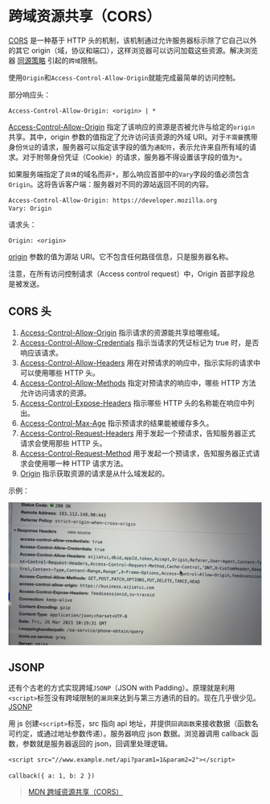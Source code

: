 # 跨域资源共享（CORS）

[CORS](https://developer.mozilla.org/zh-CN/docs/Glossary/CORS) 是一种基于 HTTP 头的机制，该机制通过允许服务器标示除了它自己以外的其它 origin（域，协议和端口），这样浏览器可以访问加载这些资源。解决浏览器 [同源策略](https://developer.mozilla.org/zh-CN/docs/Web/Security/Same-origin_policy) 引起的`跨域`限制。

使用`Origin`和`Access-Control-Allow-Origin`就能完成最简单的访问控制。

部分响应头：

```
Access-Control-Allow-Origin: <origin> | *
```

[Access-Control-Allow-Origin](https://developer.mozilla.org/zh-CN/docs/Web/HTTP/Headers/Access-Control-Allow-Origin) 指定了该响应的资源是否被允许与给定的`origin`共享。其中，origin 参数的值指定了允许访问该资源的外域 URI。对于`不需要`携带身份`凭证`的请求，服务器可以指定该字段的值为`通配符`，表示允许来自所有域的请求。对于附带身份凭证（Cookie）的请求，服务器不得设置该字段的值为`*`。

如果服务端指定了`具体`的域名而非`*`，那么响应首部中的`Vary`字段的值必须包含`Origin`。这将告诉客户端：服务器对不同的源站返回不同的内容。

```
Access-Control-Allow-Origin: https://developer.mozilla.org
Vary: Origin
```

请求头：

```
Origin: <origin>
```

[origin](https://developer.mozilla.org/zh-CN/docs/Web/HTTP/Headers/Origin) 参数的值为源站 URI。它不包含任何路径信息，只是服务器名称。

注意，在所有访问控制请求（Access control request）中，Origin 首部字段总是被发送。

## CORS 头

1. [Access-Control-Allow-Origin](https://developer.mozilla.org/zh-CN/docs/Web/HTTP/Headers/Access-Control-Allow-Origin) 指示请求的资源能共享给哪些域。
2. [Access-Control-Allow-Credentials](https://developer.mozilla.org/zh-CN/docs/Web/HTTP/Headers/Access-Control-Allow-Credentials) 指示当请求的凭证标记为 true 时，是否响应该请求。
3. [Access-Control-Allow-Headers](https://developer.mozilla.org/zh-CN/docs/Web/HTTP/Headers/Access-Control-Allow-Headers) 用在对预请求的响应中，指示实际的请求中可以使用哪些 HTTP 头。
4. [Access-Control-Allow-Methods](https://developer.mozilla.org/zh-CN/docs/Web/HTTP/Headers/Access-Control-Allow-Methods) 指定对预请求的响应中，哪些 HTTP 方法允许访问请求的资源。
5. [Access-Control-Expose-Headers](https://developer.mozilla.org/zh-CN/docs/Web/HTTP/Headers/Access-Control-Expose-Headers) 指示哪些 HTTP 头的名称能在响应中列出。
6. [Access-Control-Max-Age](https://developer.mozilla.org/zh-CN/docs/Web/HTTP/Headers/Access-Control-Max-Age) 指示预请求的结果能被缓存多久。
7. [Access-Control-Request-Headers](https://developer.mozilla.org/zh-CN/docs/Web/HTTP/Headers/Access-Control-Request-Headers) 用于发起一个预请求，告知服务器正式请求会使用那些 HTTP 头。
8. [Access-Control-Request-Method](https://developer.mozilla.org/zh-CN/docs/Web/HTTP/Headers/Access-Control-Request-Method) 用于发起一个预请求，告知服务器正式请求会使用哪一种 HTTP 请求方法。
9. [Origin](https://developer.mozilla.org/zh-CN/docs/Web/HTTP/Headers/Origin) 指示获取资源的请求是从什么域发起的。

示例：

![示例](../imgs/img9.jpeg ':size=600')

## JSONP

还有个古老的方式实现跨域`JSONP`（JSON with Padding）。原理就是利用`<script>`标签没有跨域限制的`漏洞`来达到与第三方通讯的目的。现在几乎很少见。[JSONP](https://segmentfault.com/a/1190000007935557)

用 js 创建`<script>`标签，src 指向 api 地址，并提供`回调函数`来接收数据（函数名可约定，或通过地址参数传递）。服务器响应 json 数据。浏览器调用 callback 函数，参数就是服务器返回的 json，回调里处理逻辑。

```
<script src="//www.example.net/api?param1=1&param2=2"></script>

callback({ a: 1, b: 2 })
```

> [MDN 跨域资源共享（CORS）](https://developer.mozilla.org/zh-CN/docs/Web/HTTP/CORS)
